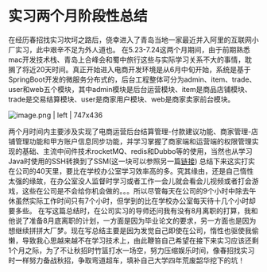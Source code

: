 # 实习两个月阶段性总结

在经历春招找实习坎坷之路后，侥幸进入了青岛当地一家最近并入阿里的互联网小厂实习，此中艰辛不足为外人道也。
在5.23-7.24这两个月期间，由于前期熟悉mac开发技术栈、青岛上合峰会和蜀中旅行这些与实际学习关系不大的事情，耽搁了将近20天时间。真正开始进入电商开发环境是从6月中旬开始，系统是基于SpringBoot开发的微服务分布式的，后台工程整体可分为admin、item、trade、user和web五个模块，其中admin模块是后台运营模块、item是商品店铺模块、trade是交易结算模块、user是商家用户模块、web是商家卖家前台模块。


![image.png | left | 747x436](https://cdn.nlark.com/yuque/0/2018/png/130140/1532591496603-26992888-9479-43c6-ba25-cc9df7b1b4a6.png "")

两个月时间内主要涉及实现了电商运营后台结算管理-付款建议功能、商家管理-店铺管理功能和甲方账户信息同步功能，并学习掌握了商家端和运营端的权限管理实现的基础、主流中间件技术rocketMQ、redis和Dubbo等的使用，当然也从学习Java时使用的SSH转换到了SSM(这一块可以参照另一篇[链接](https://www.yuque.com/masterx0/java/ywrkfn))
总结下来这实打实在公司的40天里，要比在学校办公室学习效率高的多。究其缘由，还是自己惰性太强的缘故，在办公室没人监督时学习或者工作一会儿就会看会儿视频或者打会游戏，这些在公司是不会给你机会做的。。。所以尽管每天在公司的9个小时中除去午休虽然实际工作时间只有7个小时，但学到的比在学校办公室每天待十几个小时却要多些。
在写这篇总结时，在公司实习的导师还问我有没有8月离职的打算，我和他说了准备8月底离职的计划，一方面是因为毕业论文的要求，另一方面也是因为想继续拼拼大厂梦。现在写总结主要是因为发觉自己即使在公司，惰性也驱使我偷懒，导致我心思越来越不在学习技术上，由此鞭笞自己希望在接下来实习应该还剩1个月之际，为了不让秋招时竹篮打水一场空，努力压缩娱乐时间，像春招找实习时一样努力备战秋招，争取弯道超车，填补自己大学四年荒废韶华挖下的坑！

